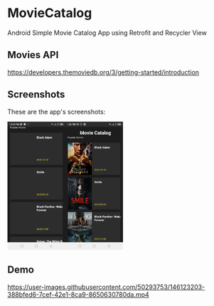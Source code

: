 # MovieCatalog
Android Simple Movie Catalog App using Retrofit and Recycler View

## Movies API
https://developers.themoviedb.org/3/getting-started/introduction

## Screenshots
These are the app's screenshots:

<img src="https://github.com/HillaryKiprono/MovieCatalog/blob/master/Screenshot_20221119-125038.jpg" width="130"/><img src="https://github.com/HillaryKiprono/MovieCatalog/blob/master/screenshot2" width="130"/>



## Demo
https://user-images.githubusercontent.com/50293753/146123203-388bfed6-7cef-42e1-8ca9-8650630780da.mp4
